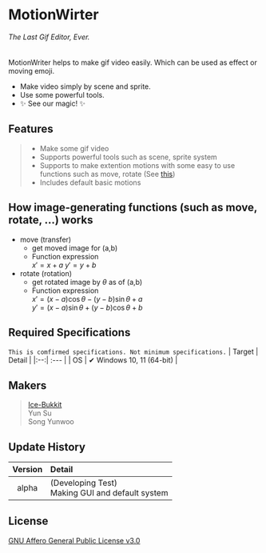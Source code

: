 MotionWirter
=============
_The Last Gif Editor, Ever._
<br><br><br>
MotionWriter helps to make gif video easily.
Which can be used as effect or moving emoji.
- Make video simply by scene and sprite.
- Use some powerful tools.
- ✨ See our magic! ✨

## Features
> - Make some gif video
> - Supports powerful tools such as scene, sprite system
> - Supports to make extention motions with some easy to use functions such as move, rotate (See [this](#how-image-generating-functions-such-as-move-rotate--works))
> - Includes default basic motions

## How image-generating functions (such as move, rotate, ...) works
 * move (transfer)<br>
   * get moved image for (a,b)
   * Function expression<br>
     $x\prime=x+a$
     $y\prime=y+b$
 * rotate (rotation)<br>
   * get rotated image by $\theta$ as of (a,b)
   * Function expression<br>
     $x\prime=(x-a)\cos\theta-(y-b)\sin\theta+a$<br>
     $y\prime=(x-a)\sin\theta+(y-b)\cos\theta+b$

## Required Specifications
`This is comfirmed specifications. Not minimum specifications.`
| Target | Detail |
|:--:| :--- |
| OS | ✔  Windows 10, 11 (64-bit) |
## Makers
>[Ice-Bukkit](https://github.com/Ice-Bukkit, "Goto github page of Ice-Bukkit") <br>
>Yun Su <br>
>Song Yunwoo <br>
## Update History
| Version | Detail |
| :-----: | :----- |
|  alpha  | (Developing Test) </br> Making GUI and default system |
## License
[GNU Affero General Public License v3.0](https://github.com/Ice-Bukkit/MotionWriter/blob/master/License, "Watch our license script.")